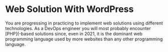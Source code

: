 # Web Solution With WordPress
You are progressing in practicing to implement web solutions using different technologies. As a DevOps engineer you will most probably encounter [PHP](-based solutions since, even in 2021, it is the dominant web programming language used by more websites than any other programming language.